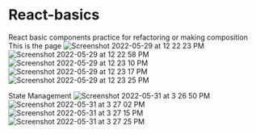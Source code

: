 # React-basics
React basic components practice for refactoring or making composition
This is the page
![Screenshot 2022-05-29 at 12 22 23 PM](https://user-images.githubusercontent.com/63630291/170852120-286c3511-04da-4b28-8177-0be585c145eb.png)
![Screenshot 2022-05-29 at 12 22 58 PM](https://user-images.githubusercontent.com/63630291/170852127-f5a70e4a-22aa-42dd-bb85-e91bd0b4c74c.png)
![Screenshot 2022-05-29 at 12 23 10 PM](https://user-images.githubusercontent.com/63630291/170852133-61772372-0d1c-42f8-89eb-89ffb104e195.png)
![Screenshot 2022-05-29 at 12 23 17 PM](https://user-images.githubusercontent.com/63630291/170852139-9b07c176-b318-4be6-9970-a2754083c7d1.png)
![Screenshot 2022-05-29 at 12 23 25 PM](https://user-images.githubusercontent.com/63630291/170852142-466e1543-2d48-4bf9-bb9d-00e04cb6b10f.png)


State Management
![Screenshot 2022-05-31 at 3 26 50 PM](https://user-images.githubusercontent.com/63630291/171116542-8d94282e-e80a-48bf-b9cc-afda41b94cfd.png)
![Screenshot 2022-05-31 at 3 27 02 PM](https://user-images.githubusercontent.com/63630291/171116563-ea97747a-e387-41ee-9caa-99f209461cd9.png)
![Screenshot 2022-05-31 at 3 27 15 PM](https://user-images.githubusercontent.com/63630291/171116602-c646b90e-bd79-411e-871d-29ace254fc0c.png)
![Screenshot 2022-05-31 at 3 27 25 PM](https://user-images.githubusercontent.com/63630291/171116637-82c7df2b-5c55-4ca0-88a8-34b5d2814a17.png)
